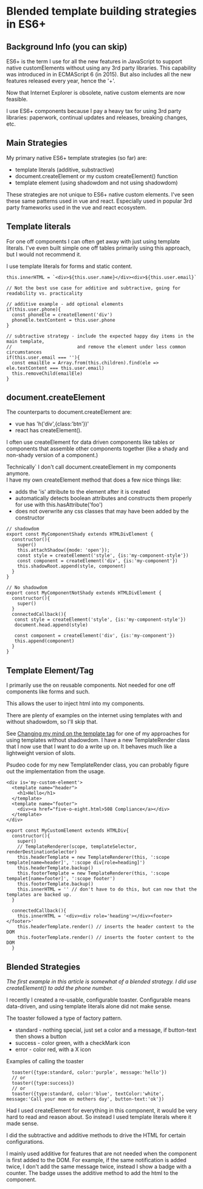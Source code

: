 # Blended template building strategies in ES6+

## Background Info (you can skip) 

ES6+ is the term I use for all the new features in JavaScript to support native customElements without using any 3rd party libraries. This capability was introduced in in ECMAScript 6 (in 2015). But also includes all the new features released every year, hence the '+'. 

Now that Internet Explorer is obsolete, native custom elements are now feasible. 

I use ES6+ components because I pay a heavy tax for using 3rd party libraries: paperwork, continual updates and releases, breaking changes, etc.


## Main Strategies

My primary native ES6+ template strategies (so far) are: 

- template literals (additive, substractive)
- document.createElement or my custom createElement() function
- template element (using shadowdom and not using shadowdom)

These strategies are not unique to ES6+ native custom elements. I've seen these same patterns used in vue and react. Especially used in popular 3rd party frameworks used in the vue and react ecosystem. 




## Template literals

For one off components I can often get away with just using template literals.  I've even built simple one off tables primarily using this approach, but I would not recommend it.

I use template literals for forms and static content. 

```
this.innerHTML = `<div>${this.user.name}</div><div>${this.user.email}`

// Not the best use case for additive and subtractive, going for readability vs. practicality

// additive example - add optional elements
if(this.user.phone){
  const phoneEle = createElement('div')
  phoneEle.textContent = this.user.phone
}

// subtractive strategy - include the expected happy day items in the main template,
//                        and remove the element under less common circumstances
if(this.user.email === ''){
  const emailEle = Array.from(this.children).find(ele => ele.textContent === this.user.email)
  this.removeChild(emailEle)
}

```



## document.createElement

The counterparts to document.createElement are:

- vue has 'h('div',{class:'btn'})'
- react has createElement().

I often use createElement for data driven components like tables or components that assemble other components together (like a shady and non-shady version of a component.)

Technically` I don't call document.createElement in my components anymore.  
I have my own createElement method that does a few nice things like:

- adds the 'is' attribute to the element after it is created
- automatically detects boolean attributes and constructs them properly for use with this.hasAttribute('foo')
- does not overwrite any css classes that may have been added by the constructor

```
// shadowdom
export const MyComponentShady extends HTMLDivElement {
  constructor(){
    super()
    this.attachShadow({mode: 'open'});
    const style = createElement('style', {is:'my-component-style'})
    const component = createElement('div', {is:'my-component'})
    this.shadowRoot.append(style, component)
  }
}

// No shadowdom
export const MyComponentNotShady extends HTMLDivElement {
  constructor(){
    super()
  }
  connectedCallback(){
   const style = createElement('style', {is:'my-component-style'})
   document.head.append(style)

   const component = createElement('div', {is:'my-component'})
   this.append(component)
  }
}

```

## Template Element/Tag

I primarily use the <template><div>hello</div></template> on reusable components. Not needed for one off components like forms and such.

This allows the user to inject html into my components. 

There are plenty of examples on the internet using templates with and without shadowdom, so I'll skip that.

See [Changing my mind on the template tag](template-tag-vs-template-literals.md) for one of my approaches for using templates without shadowdom. 
I have a new TemplateRender class that I now use that I want to do a write up on.  It behaves much like a lightweight version of slots.

Psudeo code for my new TemplateRender class, you can probably figure out the implementation from the usage.
```
<div is='my-custom-element'>
  <template name="header">
    <h1>Hello</h1>
  </template>
  <template name="footer">
    <div><a href="five-o-eight.html>508 Compliance</a></div>
  </template>
</div>

export const MyCustomElement extends HTMLDiv{
  constructor(){
    super()
    // TemplateRenderer(scope, templateSelector, renderDestinationSelector)
    this.headerTemplate = new TemplateRenderer(this, ':scope template[name=header]', ':scope div[role=heading]')
    this.headerTemplate.backup()
    this.footerTemplate = new TemplateRenderer(this, ':scope tempalet[name=footer]', ':scope footer')
    this.footerTemplate.backup()
    this.innerHTML = '' // don't have to do this, but can now that the templates are backed up.
  }
  
  connectedCallback(){
    this.innerHTML = '<div><div role='heading'></div><footer></footer>'
    this.headerTemplate.render() // inserts the header content to the DOM
    this.footerTemplate.render() // inserts the footer content to the DOM
  }

```


## Blended Strategies

*The first example in this article is somewhat of a blended strategy. I did use createElement() to add the phone number.*

I recently I created a re-usable, configurable toaster.  Configurable means data-driven, and using template literals alone did not make sense.  

The toaster followed a type of factory pattern.

- standard - nothing special, just set a color and a message, if button-text then shows a button
- success - color green, with a checkMark icon
- error - color red, with a X icon


Examples of calling the toaster
```
  toaster({type:standard, color:'purple', message:'hello'})
  // or 
  toaster({type:success})
  // or
  toaster({type:standard, color:'blue', textColor:'white', message:'Call your mom on mothers day', button-text:'ok'})

```

Had I used createElement for everything in this component, it would be very hard to read and reason about. So instead I used template literals where it made sense.

I did the subtractive and additive methods to drive the HTML for certain configurations.

I mainly used additive for features that are not needed when the component is first added to the DOM. For example, if the same notification is added twice, I don't add the same message twice, instead I show a badge with a counter.  The badge usses the additive method to add the html to the component.






